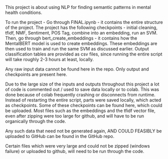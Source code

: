 This project is about using NLP for finding semantic patterns in mental health conditions.

To run the project - 
Go through FINAL.ipynb - it contains the entire structure of the project. The project has the following checkpoints - initial cleaning, tfidf, NMF, Sentiment, POS Tag, combine into an embedding, run an SVM.
Then, go through bert_create_embeddings - it contains how the MentalBERT model is used to create embeddings. These embeddings are then used to train and run the same SVM as discussed earlier. Output classification tables are provided as csv files, since running the entire script will take roughly 2-3 hours at least, locally. 

Any raw input data cannot be found here in the repo. Only output and checkpoints are present here. 

Due to the large size of the inputs and outputs throughout this project a lot of code is commented out / used to save data locally or to colab. This was done because of colab frequently crashing or disconnects from runtime. Instead of restarting the entire script, parts were saved locally, which acted as checkpoints. Some of these checkpoints can be found here, which could be uploaded. Most files such as the embeddings and the tfidf vector file, even after zipping were too large for github, and will have to be run organically through the code. 

Any such data that need not be generated again, AND COULD FEASIBLY be uploaded to GitHub can be found in the GitHub repo. 

Certain files which were very large and could not be zipped (windows failure) or uploaded to github, will need to be run through the code. 

